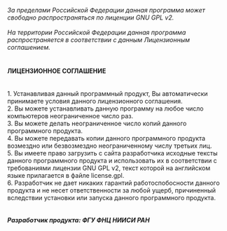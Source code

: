 <i>За пределами Российской Федерации данная программа может свободно распространяться по лиценции GNU GPL v2.</i><br>
<br>
<i>На территории Российской Федерации данная программа распространяется в соответствии с данным Лицензионным соглашением.</i><br>
<br>
#### ЛИЦЕНЗИОННОЕ СОГЛАШЕНИЕ
<br>
1. Устанавливая данный программный продукт, Вы автоматически принимаете условия данного лицензионного соглашения.<br>
2. Вы можете устанавливать данную программу на любое число компьютеров неограниченное число раз.<br>
3. Вы можете делать неограниченное число копий данного программного продукта.<br>
4. Вы можете передавать копии данного программного продукта возмездно или безвозмездно неограниченному числу третьих лиц.<br>
5. Вы имеете право загрузить с сайта разработчика исходные тексты данного программного продукта и использовать их в соответствии с требованиями лицензии GNU GPL v2, текст которой на английском языке прилагается в файле license.gpl.<br>
6. Разработчик не дает никаких гарантий работоспобосности данного продукта и не несет ответственности за любой ущерб, причиненный вследствии установки или запуска данного программного продукта.<br>
<br><br><i><b>Разработчик продукта: ФГУ ФНЦ НИИСИ РАН</b></i>
